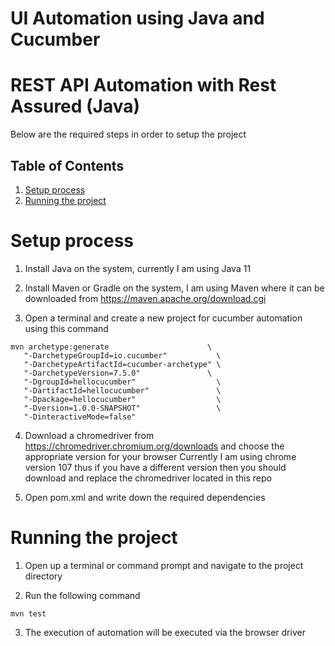 # UI Automation using Java and Cucumber

# REST API Automation with Rest Assured (Java)


Below are the required steps in order to setup the project 

## Table of Contents
1. [Setup process](#setup)
2. [Running the project](#running)

# Setup process

1. Install Java on the system, currently I am using Java 11 

2. Install Maven or Gradle on the system, I am using Maven where it can be downloaded from https://maven.apache.org/download.cgi

3. Open a terminal and create a new project for cucumber automation using this command

```
mvn archetype:generate                      \
   "-DarchetypeGroupId=io.cucumber"           \
   "-DarchetypeArtifactId=cucumber-archetype" \
   "-DarchetypeVersion=7.5.0"               \
   "-DgroupId=hellocucumber"                  \
   "-DartifactId=hellocucumber"               \
   "-Dpackage=hellocucumber"                  \
   "-Dversion=1.0.0-SNAPSHOT"                 \
   "-DinteractiveMode=false"
```

4. Download a chromedriver from https://chromedriver.chromium.org/downloads and choose the appropriate version for your browser
Currently I am using chrome version 107 thus if you have a different version then you should download and replace the chromedriver
located in this repo

5. Open pom.xml and write down the required dependencies

# Running the project

1. Open up a terminal or command prompt and navigate to the project directory

2. Run the following command

```
mvn test
```

3. The execution of automation will be executed via the browser driver

